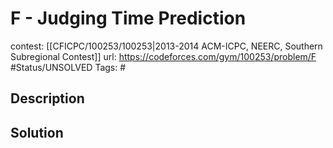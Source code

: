 # F - Judging Time Prediction

contest: [[CFICPC/100253/100253|2013-2014 ACM-ICPC, NEERC, Southern Subregional Contest]]
url: https://codeforces.com/gym/100253/problem/F
#Status/UNSOLVED
Tags: #

## Description

## Solution

